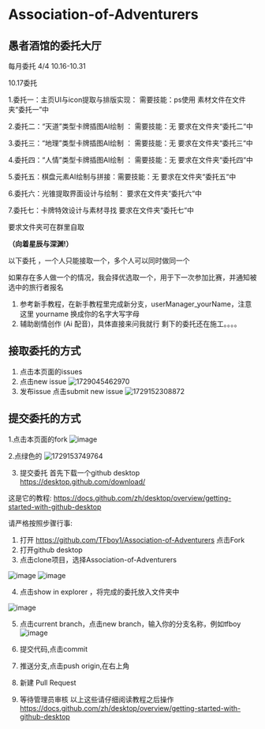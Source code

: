 # Association-of-Adventurers

## 愚者酒馆的委托大厅

每月委托 4/4 10.16-10.31

10.17委托

1.委托一：主页UI与icon提取与排版实现： 需要技能：ps使用
素材文件在文件夹“委托一”中

2.委托二：“天道”类型卡牌插图AI绘制 ： 需要技能：无
要求在文件夹“委托二“中

3.委托三：“地理”类型卡牌插图AI绘制 ： 需要技能：无
要求在文件夹“委托三“中

4.委托四：“人情”类型卡牌插图AI绘制 ： 需要技能：无
要求在文件夹“委托四“中

5.委托五：棋盘元素AI绘制与拼接：需要技能：无
要求在文件夹“委托五“中

6.委托六：光锥提取界面设计与绘制：
要求在文件夹“委托六“中

7.委托七：卡牌特效设计与素材寻找
要求在文件夹“委托七“中

要求文件夹可在群里自取

**（向着星辰与深渊!）**

以下委托 ，一个人只能接取一个，多个人可以同时做同一个

如果存在多人做一个的情况，我会择优选取一个，用于下一次参加比赛，并通知被选中的旅行者报名

1. 参考新手教程，在新手教程里完成新分支，userManager_yourName，注意这里 yourname 换成你的名字大写字母
2. 辅助剧情创作 (Ai 配音)，具体直接来问我就行
剩下的委托还在施工。。。。


## 接取委托的方式

1. 点击本页面的issues
2. 点击new issue
![1729045462970](https://github.com/user-attachments/assets/624af5fa-a865-4169-9eca-904716fc458f)
3. 发布issue 点击submit new issue 
![1729152308872](https://github.com/user-attachments/assets/8ad65097-effb-4629-a6c5-5ee5efd99c10)

## 提交委托的方式
1.点击本页面的fork
![image](https://github.com/user-attachments/assets/f81f4fe8-a9d8-4606-8270-71902936c0d4)

2.点绿色的
![1729153749764](https://github.com/user-attachments/assets/d0a4933b-68d7-4a0c-873f-7625259dabb4)

3. 提交委托
首先下载一个github desktop
https://desktop.github.com/download/

这是它的教程:
https://docs.github.com/zh/desktop/overview/getting-started-with-github-desktop

请严格按照步骤行事:
1. 打开 https://github.com/TFboy1/Association-of-Adventurers 点击Fork
2. 打开github desktop
3. 点击clone项目，选择Association-of-Adventurers

![image](https://github.com/user-attachments/assets/21833c35-4586-4abd-90c9-4b0d33597ce0)
![image](https://github.com/user-attachments/assets/beb9468c-4dac-4a4b-ad11-d16e9ba6313a)


4.  点击show in explorer ，将完成的委托放入文件夹中

![image](https://github.com/user-attachments/assets/659f7883-5514-4582-995f-69d926c7a16e)

5. 点击current branch，点击new branch，输入你的分支名称，例如tfboy
![image](https://github.com/user-attachments/assets/7b58a993-3a49-4286-a64a-dcc6b4807f67)

6. 提交代码,点击commit 
7. 推送分支,点击push origin,在右上角
8. 新建 Pull Request
9. 等待管理员审核
以上这些请仔细阅读教程之后操作
https://docs.github.com/zh/desktop/overview/getting-started-with-github-desktop



